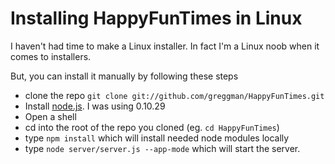 Installing HappyFunTimes in Linux
=================================

I haven't had time to make a Linux installer. In fact I'm a Linux noob
when it comes to installers.

But, you can install it manually by following these steps

*   clone the repo `git clone git://github.com/greggman/HappyFunTimes.git`
*   Install [node.js](http://nodejs.org). I was using 0.10.29
*   Open a shell
*   cd into the root of the repo you cloned (eg. `cd HappyFunTimes`)
*   type `npm install` which will install needed node modules locally
*   type `node server/server.js --app-mode` which will start the server.


